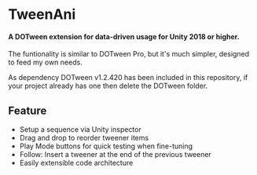 # TweenAni
#### A DOTween extension for data-driven usage for Unity 2018 or higher.
The funtionality is similar to DOTween Pro, but it's much simpler, designed to feed my own needs.

As dependency DOTween v1.2.420 has been included in this repository, if your project already has one then delete the DOTween folder.

## Feature
- Setup a sequence via Unity inspector
- Drag and drop to reorder tweener items
- Play Mode buttons for quick testing when fine-tuning
- Follow: Insert a tweener at the end of the previous tweener
- Easily extensible code architecture
